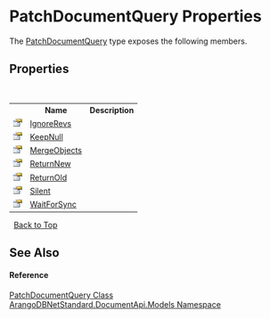 # PatchDocumentQuery Properties
 

The <a href="442eea5f-16c6-db24-4d23-8801e0d33eeb">PatchDocumentQuery</a> type exposes the following members.


## Properties
&nbsp;<table><tr><th></th><th>Name</th><th>Description</th></tr><tr><td>![Public property](media/pubproperty.gif "Public property")</td><td><a href="5b3e3f71-ad5e-31f3-ce25-480808f34ab9">IgnoreRevs</a></td><td /></tr><tr><td>![Public property](media/pubproperty.gif "Public property")</td><td><a href="0ca41343-e46f-f2a1-6479-5bf67d75097b">KeepNull</a></td><td /></tr><tr><td>![Public property](media/pubproperty.gif "Public property")</td><td><a href="f4b8b99d-e67e-c6ea-a028-400e31696301">MergeObjects</a></td><td /></tr><tr><td>![Public property](media/pubproperty.gif "Public property")</td><td><a href="2a88ae3b-0c69-e5c0-787e-5a346a84e9d4">ReturnNew</a></td><td /></tr><tr><td>![Public property](media/pubproperty.gif "Public property")</td><td><a href="29c7a66d-824f-708e-a066-bb4f01fc4c5a">ReturnOld</a></td><td /></tr><tr><td>![Public property](media/pubproperty.gif "Public property")</td><td><a href="1b501d52-832b-1de1-abfe-06e801587a17">Silent</a></td><td /></tr><tr><td>![Public property](media/pubproperty.gif "Public property")</td><td><a href="7fb590a6-47ea-335b-7a7f-5f68af7b7aaa">WaitForSync</a></td><td /></tr></table>&nbsp;
<a href="#patchdocumentquery-properties">Back to Top</a>

## See Also


#### Reference
<a href="442eea5f-16c6-db24-4d23-8801e0d33eeb">PatchDocumentQuery Class</a><br /><a href="81a73561-cfc6-64b8-9923-29f0333f4867">ArangoDBNetStandard.DocumentApi.Models Namespace</a><br />